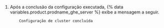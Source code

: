 1. Após a conclusão da configuração executada, {% data variables.product.prodname_ghe_server %} exibe a mensagem a seguir.

    ```shell
        Configuração de cluster concluída
    ```
